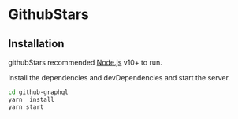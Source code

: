 # GithubStars

## Installation

githubStars recommended [Node.js](https://nodejs.org/) v10+ to run.

Install the dependencies and devDependencies and start the server.

```sh
cd github-graphql
yarn  install
yarn start
```
